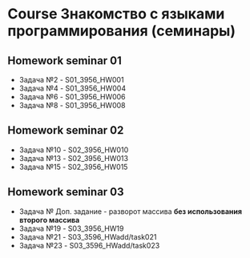 # Course Знакомство с языками программирования (семинары) 
## Homework seminar 01 
* Задача №2 - S01_3956_HW001
* Задача №4 - S01_3956_HW004
* Задача №6 - S01_3956_HW006
* Задача №8 - S01_3956_HW008

## Homework seminar 02
* Задача №10 - S02_3956_HW010
* Задача №13 - S02_3956_HW013
* Задача №15 - S02_3956_HW015

## Homework seminar 03
* Задача № Доп. задание - разворот массива **без использования второго массива**  
* Задача №19 - S03_3956_HW19
* Задача №21 - S03_3596_HWadd/task021
* Задача №23 - S03_3596_HWadd/task023